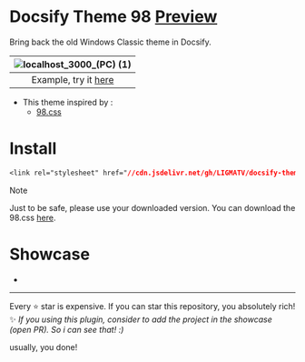 # Docsify Theme 98 [Preview](https://docsify-theme-98.vercel.app/)
Bring back the old Windows Classic theme in Docsify.

| ![localhost_3000_(PC) (1)](https://github.com/LIGMATV/docsify-theme-98/assets/143163098/2ddcf75f-80e5-4d6e-9d38-8a8e968f4015) |
|:--:|
| Example, try it [here](https://docsify-theme-98.vercel.app/) |

- This theme inspired by :
  - [98.css](https://jdan.github.io/98.css/)

# Install
 
```css
<link rel="stylesheet" href="//cdn.jsdelivr.net/gh/LIGMATV/docsify-theme-98@latest/98.css">
```

> [!NOTE]
> Just to be safe, please use your downloaded version.
> You can download the 98.css <a href="https://cdn.jsdelivr.net/gh/LIGMATV/docsify-theme-98@latest/98.css" download>here</a>.

# Showcase

- 

---

Every ⭐ star is expensive. If you can star this repository, you absolutely rich!  
✨ *If you using this plugin, consider to add the project in the showcase (open PR). So i can see that! :)*

usually, you done!
